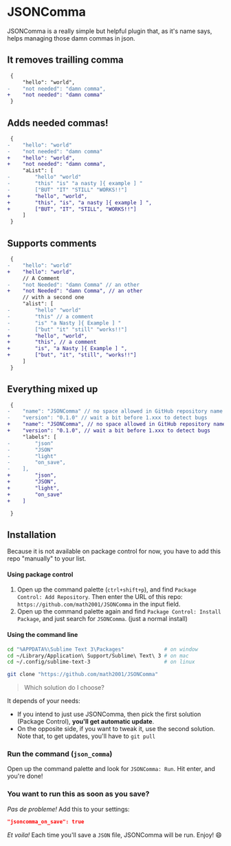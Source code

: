 # JSONComma

JSONComma is a really simple but helpful plugin that, as it's name says, helps managing those damn commas in json.

## It removes trailling comma

```diff
 {
     "hello": "world",
-    "not needed": "damn comma",
+    "not needed": "damn comma"
 }
```

## Adds **needed** commas!

```diff
 {
-    "hello": "world"
-    "not needed": "damn comma"
+    "hello": "world",
+    "not needed": "damn comma",
     "aList": [
-        "hello" "world"
-        "this" "is" "a nasty ]{ example ] "
-        ["BUT" "IT" "STILL" "WORKS!!"]
+        "hello", "world",
+        "this", "is", "a nasty ]{ example ] ",
+        ["BUT", "IT", "STILL", "WORKS!!"]
     ]
 }
```

## Supports comments

```diff
 {
-    "hello": "world"
+    "hello": "world",
     // A Comment
-    "not Needed": "damn Comma" // an other
+    "not Needed": "damn Comma", // an other
     // with a second one
     "alist": [
-        "hello" "world"
-        "this" // a comment
-        "is" "a Nasty ]{ Example ] "
-        ["but" "it" "still" "works!!"]
+        "hello", "world",
+        "this", // a comment
+        "is", "a Nasty ]{ Example ] ",
+        ["but", "it", "still", "works!!"]
     ]
 }
```

## Everything mixed up

```diff
 {
-    "name": "JSONComma" // no space allowed in GitHub repository name
-    "version": "0.1.0" // wait a bit before 1.xxx to detect bugs
+    "name": "JSONComma", // no space allowed in GitHub repository name
+    "version": "0.1.0", // wait a bit before 1.xxx to detect bugs
     "labels": [
-        "json"
-        "JSON"
-        "light"
-        "on_save",
-    ],
+        "json",
+        "JSON",
+        "light",
+        "on_save"
+    ]

 }
```

## Installation

Because it is not available on package control for now, you have to add this repo "manually" to your list.

#### Using package control

1. Open up the command palette (`ctrl+shift+p`), and find `Package Control: Add Repository`. Then enter the URL of this repo: `https://github.com/math2001/JSONComma` in the input field.
2. Open up the command palette again and find `Package Control: Install Package`, and just search for `JSONComma`. (just a normal install)

#### Using the command line

```bash
cd "%APPDATA%\Sublime Text 3\Packages"             # on window
cd ~/Library/Application\ Support/Sublime\ Text\ 3 # on mac
cd ~/.config/sublime-text-3                        # on linux

git clone "https://github.com/math2001/JSONComma"
```

> Which solution do I choose?

It depends of your needs:

- If you intend to just use JSONComma, then pick the first solution (Package Control), **you'll get automatic update**.
- On the opposite side, if you want to tweak it, use the second solution. Note that, to get updates, you'll have to `git pull`

### Run the command (`json_comma`)

Open up the command palette and look for `JSONComma: Run`. Hit enter, and you're done!

### You want to run this as soon as you save?

*Pas de probleme!* Add this to your settings:

```json
"jsoncomma_on_save": true
```

*Et voila!* Each time you'll save a `JSON` file, JSONComma will be run. Enjoy! :smile:
